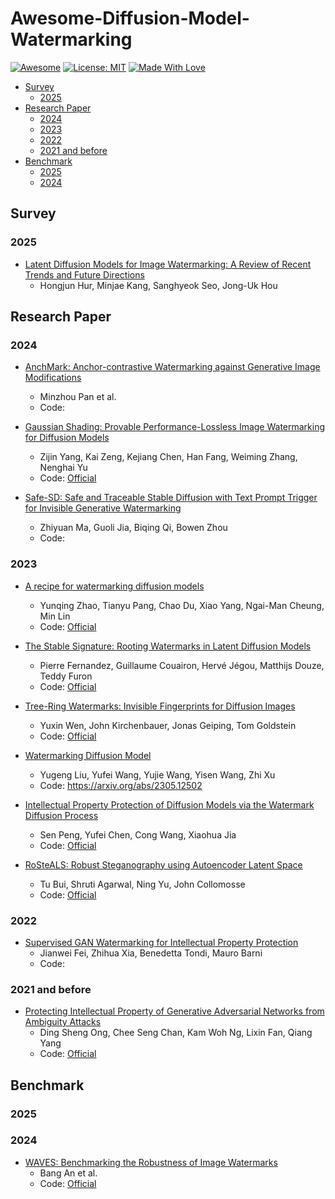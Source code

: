 # Awesome-Diffusion-Model-Watermarking
[![Awesome](https://cdn.rawgit.com/sindresorhus/awesome/d7305f38d29fed78fa85652e3a63e154dd8e8829/media/badge.svg)](https://github.com/hee9joon/Awesome-Diffusion-Models) 
[![License: MIT](https://img.shields.io/badge/License-MIT-green.svg)](https://opensource.org/licenses/MIT)
[![Made With Love](https://img.shields.io/badge/Made%20With-Love-red.svg)](https://github.com/chetanraj/awesome-github-badges)

- [Survey](#survey)
  - [2025](#2025)
- [Research Paper](#research-paper)
  - [2024](#2024)
  - [2023](#2023)
  - [2022](#2022)
  - [2021 and before](#2021-and-before)
- [Benchmark](#benchmark)
  - [2025](#2025-1)
  - [2024](#2024-1)

## Survey
### 2025
- [Latent Diffusion Models for Image Watermarking: A Review of Recent Trends and Future Directions](https://www.mdpi.com/2079-9292/14/1/25)
  - Hongjun Hur, Minjae Kang, Sanghyeok Seo, Jong-Uk Hou

## Research Paper
### 2024
- [AnchMark: Anchor-contrastive Watermarking against Generative Image Modifications](https://openreview.net/pdf?id=WLw1oDGR2Q)
  - Minzhou Pan et al.
  - Code: 

- [Gaussian Shading: Provable Performance-Lossless Image Watermarking for Diffusion Models](https://arxiv.org/abs/2404.04956)
  - Zijin Yang, Kai Zeng, Kejiang Chen, Han Fang, Weiming Zhang, Nenghai Yu
  - Code: [Official](https://github.com/bsmhmmlf/Gaussian-Shading)

- [Safe-SD: Safe and Traceable Stable Diffusion with Text Prompt Trigger for Invisible Generative Watermarking](https://arxiv.org/abs/2407.13188)
  - Zhiyuan Ma, Guoli Jia, Biqing Qi, Bowen Zhou
  - Code:
 
### 2023
- [A recipe for watermarking diffusion models](https://arxiv.org/pdf/2303.10137)
  - Yunqing Zhao, Tianyu Pang, Chao Du, Xiao Yang, Ngai-Man Cheung, Min Lin
  - Code: [Official](https://github.com/yunqing-me/WatermarkDM)

- [The Stable Signature: Rooting Watermarks in Latent Diffusion Models](https://openaccess.thecvf.com/content/ICCV2023/papers/Fernandez_The_Stable_Signature_Rooting_Watermarks_in_Latent_Diffusion_Models_ICCV_2023_paper.pdf)
  - Pierre Fernandez, Guillaume Couairon, Hervé Jégou, Matthijs Douze, Teddy Furon
  - Code: [Official](https://github.com/facebookresearch/stable_signature)

- [Tree-Ring Watermarks: Invisible Fingerprints for Diffusion Images](https://proceedings.neurips.cc/paper_files/paper/2023/hash/b54d1757c190ba20dbc4f9e4a2f54149-Abstract-Conference.html)
  - Yuxin Wen, John Kirchenbauer, Jonas Geiping, Tom Goldstein
  - Code: [Official](https://github.com/YuxinWenRick/tree-ring-watermark)

- [Watermarking Diffusion Model](https://arxiv.org/abs/2305.12502)
  - Yugeng Liu, Yufei Wang, Yujie Wang, Yisen Wang, Zhi Xu
  - Code: https://arxiv.org/abs/2305.12502

- [Intellectual Property Protection of Diffusion Models via the Watermark Diffusion Process](https://arxiv.org/abs/2306.03436)
  - Sen Peng, Yufei Chen, Cong Wang, Xiaohua Jia
  - Code: [Official](https://github.com/senp98/wdm)

- [RoSteALS: Robust Steganography using Autoencoder Latent Space](https://arxiv.org/abs/2304.03400)
  - Tu Bui, Shruti Agarwal, Ning Yu, John Collomosse
  - Code: [Official](https://github.com/tubui/rosteals)

### 2022
- [Supervised GAN Watermarking for Intellectual Property Protection](https://arxiv.org/pdf/2209.03466)
  - Jianwei Fei, Zhihua Xia, Benedetta Tondi, Mauro Barni
  - Code: 

### 2021 and before
- [Protecting Intellectual Property of Generative Adversarial Networks from Ambiguity Attacks](https://arxiv.org/pdf/2102.04362)
  - Ding Sheng Ong, Chee Seng Chan, Kam Woh Ng, Lixin Fan, Qiang Yang
  - Code: [Official](https://github.com/dingsheng-ong/ipr-gan)

## Benchmark
### 2025
### 2024
- [WAVES: Benchmarking the Robustness of Image Watermarks](https://openreview.net/pdf?id=tUumjNa7TF)
  - Bang An et al.
  - Code: [Official](https://github.com/umd-huang-lab/WAVES)
